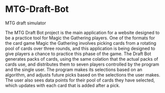 # MTG-Draft-Bot
MTG draft simulator

The MTG Draft Bot project is the main application for a website designed to be a practice tool for Magic the Gathering players. One of the formats for the card game Magic the Gathering involves picking cards from a rotating pool of cards over three rounds, and this application is being designed to give players a chance to practice this phase of the game. The Draft Bot generates packs of cards, using the same colation that the actual packs of cards use, and distributes them to seven players controlled by the program and the single user. The program makes its selections based on an algorithm, and adjusts future picks based on the selections the user makes. The user also sees data points for their pool of cards they have selected, which updates with each card that is added after a pick.
